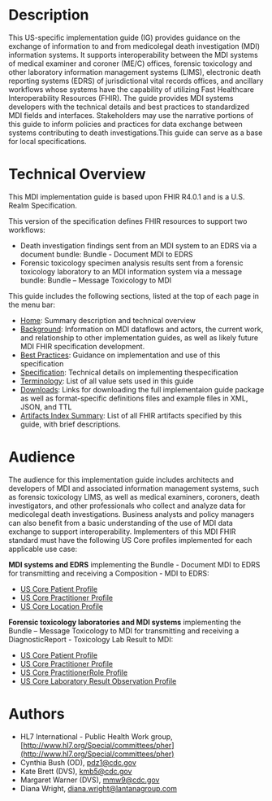 # Description
This US-specific implementation guide (IG) provides guidance on the exchange of information to and from medicolegal death investigation (MDI) information systems. It supports interoperability between the MDI systems of medical examiner and coroner (ME/C) offices, forensic toxicology and other laboratory information management systems (LIMS), electronic death reporting systems (EDRS) of jurisdictional vital records offices, and ancillary workflows whose systems have the capability of utilizing Fast Healthcare Interoperability Resources (FHIR). The guide provides MDI systems developers with the technical details and best practices to standardized MDI fields and interfaces. Stakeholders may use the narrative portions of this guide to inform policies and practices for data exchange between systems contributing to death investigations.This guide can serve as a base for local specifications.

# Technical Overview
This MDI implementation guide is based upon FHIR R4.0.1 and is a U.S. Realm Specification.

This version of the specification defines FHIR resources to support two workflows:
* Death investigation findings sent from an MDI system to an EDRS via a document bundle: Bundle - Document MDI to EDRS
* Forensic toxicology specimen analysis results sent from a forensic toxicology laboratory to an MDI information system via a message bundle: Bundle – Message Toxicology to MDI

This guide includes the following sections, listed at the top of each page in the menu bar: 
* [Home](index.html): Summary description and technical overview
* [Background](background.html): Information on MDI dataflows and actors, the current work, and relationship to other implementation guides, as well as likely future MDI FHIR specification development.
* [Best Practices](best_practices.html): Guidance on implementation and use of this specification
* [Specification](specification.html): Technical details on implementing thespecification
* [Terminology](terminology.html): List of all value sets used in this guide
* [Downloads](downloads.html): Links for downloading the full implementaion guide package as well as format-specific definitions files and example files in XML, JSON, and TTL
* [Artifacts Index Summary](artifacts.html): List of all FHIR artifacts specified by this guide, with brief descriptions.

# Audience
The audience for this implementation guide includes architects and developers of MDI and associated information management systems, such as forensic toxicology LIMS, as well as medical examiners, coroners, death investigators, and other professionals who collect and analyze data for medicolegal death investigations. Business analysts and policy managers can also benefit from a basic understanding of the use of MDI data exchange to support interoperability.
Implementers of this MDI FHIR standard must have the following US Core profiles implemented for each applicable use case:

**MDI systems and EDRS** implementing the Bundle - Document MDI to EDRS for transmitting and receiving a Composition - MDI to EDRS:
* [US Core Patient Profile](http://hl7.org/fhir/us/core/StructureDefinition/us-core-patient)
* [US Core Practitioner Profile](http://hl7.org/fhir/us/core/StructureDefinition/us-core-practitioner)
* [US Core Location Profile](http://hl7.org/fhir/us/core/StructureDefinition/us-core-location)

**Forensic toxicology laboratories and MDI systems** implementing the Bundle – Message Toxicology to MDI for transmitting and receiving a DiagnosticReport - Toxicology Lab Result to MDI:
* [US Core Patient Profile](http://hl7.org/fhir/us/core/StructureDefinition/us-core-patient)
* [US Core Practitioner Profile](http://hl7.org/fhir/us/core/StructureDefinition/us-core-practitioner)
* [US Core PractitionerRole Profile](http://hl7.org/fhir/us/core/StructureDefinition/us-core-practitionerrole)
* [US Core Laboratory Result Observation Profile](http://hl7.org/fhir/us/core/StructureDefinition/us-core-observation-lab)

# Authors
* HL7 International - Public Health Work group, [http://www.hl7.org/Special/committees/pher](http://www.hl7.org/Special/committees/pher)
* Cynthia Bush (OD), pdz1@cdc.gov
* Kate Brett (DVS), kmb5@cdc.gov
* Margaret Warner (DVS), mmw9@cdc.gov
* Diana Wright, diana.wright@lantanagroup.com